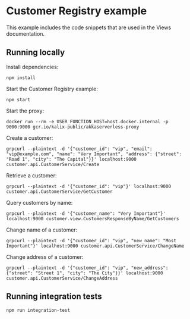 # Customer Registry example

This example includes the code snippets that are used in the Views documentation.

## Running locally

Install dependencies:

```
npm install
```

Start the Customer Registry example:

```
npm start
```

Start the proxy:

```
docker run --rm -e USER_FUNCTION_HOST=host.docker.internal -p 9000:9000 gcr.io/kalix-public/akkaserverless-proxy
```

Create a customer:

```
grpcurl --plaintext -d '{"customer_id": "vip", "email": "vip@example.com", "name": "Very Important", "address": {"street": "Road 1", "city": "The Capital"}}' localhost:9000  customer.api.CustomerService/Create
```

Retrieve a customer:

```
grpcurl --plaintext -d '{"customer_id": "vip"}' localhost:9000  customer.api.CustomerService/GetCustomer
```

Query customers by name:

```
grpcurl --plaintext -d '{"customer_name": "Very Important"}' localhost:9000 customer.view.CustomersResponseByName/GetCustomers
```

Change name of a customer:

```
grpcurl --plaintext -d '{"customer_id": "vip", "new_name": "Most Important"}' localhost:9000 customer.api.CustomerService/ChangeName
```

Change address of a customer:

```
grpcurl --plaintext -d '{"customer_id": "vip", "new_address": {"street": "Street 1", "city": "The City"}}' localhost:9000 customer.api.CustomerService/ChangeAddress
```

## Running integration tests

```
npm run integration-test
```
